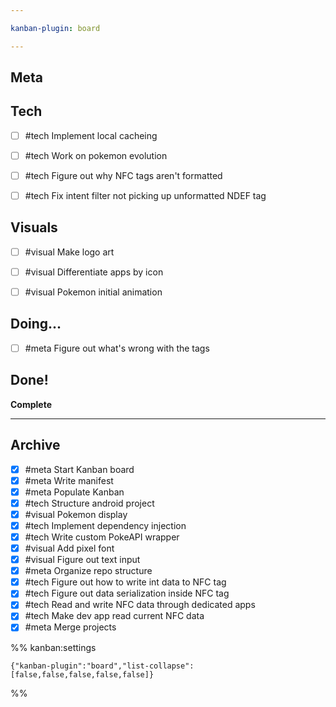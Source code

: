 ```yaml
---

kanban-plugin: board

---
```


## Meta



## Tech

- [ ] #tech Implement local cacheing
- [ ] #tech Work on pokemon evolution
- [ ] #tech Figure out why NFC tags aren't formatted
- [ ] #tech Fix intent filter not picking up unformatted NDEF tag


## Visuals

- [ ] #visual Make logo art
- [ ] #visual Differentiate apps by icon
- [ ] #visual Pokemon initial animation


## Doing...

- [ ] #meta Figure out what's wrong with the tags


## Done!

**Complete**


***

## Archive

- [x] #meta Start Kanban board
- [x] #meta Write manifest
- [x] #meta Populate Kanban
- [x] #tech Structure android project
- [x] #visual Pokemon display
- [x] #tech Implement dependency injection
- [x] #tech Write custom PokeAPI wrapper
- [x] #visual Add pixel font
- [x] #visual Figure out text input
- [x] #meta Organize repo structure
- [x] #tech Figure out how to write int data to NFC tag
- [x] #tech Figure out data serialization inside NFC tag
- [x] #tech Read and write NFC data through dedicated apps
- [x] #tech Make dev app read current NFC data
- [x] #meta Merge projects

%% kanban:settings
```
{"kanban-plugin":"board","list-collapse":[false,false,false,false,false]}
```
%%